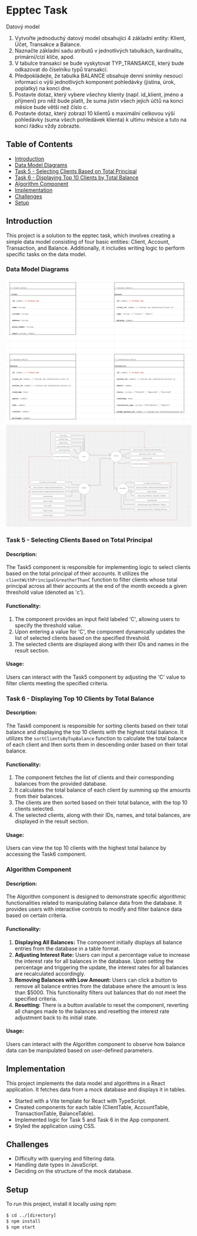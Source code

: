 # Epptec Task

Datový model
1. Vytvořte jednoduchý datový model obsahující 4 základní entity: Klient, Účet, Transakce a Balance.
2. Naznačte základní sadu atributů v jednotlivých tabulkách, kardinalitu, primární/cizí klíče, apod.
3. V tabulce transakcí se bude vyskytovat TYP_TRANSAKCE, který bude odkazovat do číselníku typů transakcí.
4. Předpokládejte, že tabulka BALANCE obsahuje denní snímky nesoucí informaci o výši jednotlivých komponent pohledávky (jistina, úrok, poplatky) na konci dne.
5. Postavte dotaz, který vybere všechny klienty (např. id_klient, jméno a příjmení) pro něž bude platit, že suma jistin všech jejich účtů na konci měsíce bude větší než číslo c.
6. Postavte dotaz, který zobrazí 10 klientů s maximální celkovou výší pohledávky (suma všech pohledávek klienta) k ultimu měsíce a tuto na konci řádku vždy zobrazte.

## Table of Contents
* [Introduction](#introduction)
* [Data Model Diagrams](#data-model-diagrams)
* [Task 5 - Selecting Clients Based on Total Principal](#task-5---selecting-clients-based-on-total-principal)
* [Task 6 - Displaying Top 10 Clients by Total Balance](#task-6---displaying-top-10-clients-by-total-balance)
* [Algorithm Component](#algorithm-component)
* [Implementation](#implementation)
* [Challenges](#challenges)
* [Setup](#setup)

## Introduction

This project is a solution to the epptec task, which involves creating a simple data model consisting of four basic entities: Client, Account, Transaction, and Balance. Additionally, it includes writing logic to perform specific tasks on the data model.


### Data Model Diagrams

![Data Model Entity Relationship Diagram](src/DataModel/dat_model_e.png)
![Data Model Table Structure](src/DataModel/data_model.png)


### Task 5 - Selecting Clients Based on Total Principal

#### Description:
The Task5 component is responsible for implementing logic to select clients based on the total principal of their accounts. It utilizes the `clientWithPrincipalGreatherThanC` function to filter clients whose total principal across all their accounts at the end of the month exceeds a given threshold value (denoted as 'c').

#### Functionality:
1. The component provides an input field labeled 'C', allowing users to specify the threshold value.
2. Upon entering a value for 'C', the component dynamically updates the list of selected clients based on the specified threshold.
3. The selected clients are displayed along with their IDs and names in the result section.

#### Usage:
Users can interact with the Task5 component by adjusting the 'C' value to filter clients meeting the specified criteria.

### Task 6 - Displaying Top 10 Clients by Total Balance

#### Description:
The Task6 component is responsible for sorting clients based on their total balance and displaying the top 10 clients with the highest total balance. It utilizes the `sortClientsByTopBalance` function to calculate the total balance of each client and then sorts them in descending order based on their total balance.

#### Functionality:
1. The component fetches the list of clients and their corresponding balances from the provided database.
2. It calculates the total balance of each client by summing up the amounts from their balances.
3. The clients are then sorted based on their total balance, with the top 10 clients selected.
4. The selected clients, along with their IDs, names, and total balances, are displayed in the result section.

#### Usage:
Users can view the top 10 clients with the highest total balance by accessing the Task6 component.

### Algorithm Component

#### Description:
The Algorithm component is designed to demonstrate specific algorithmic functionalities related to manipulating balance data from the database. It provides users with interactive controls to modify and filter balance data based on certain criteria.

#### Functionality:
1. **Displaying All Balances:** The component initially displays all balance entries from the database in a table format.
2. **Adjusting Interest Rate:** Users can input a percentage value to increase the interest rate for all balances in the database. Upon setting the percentage and triggering the update, the interest rates for all balances are recalculated accordingly.
3. **Removing Balances with Low Amount:** Users can click a button to remove all balance entries from the database where the amount is less than $5000. This functionality filters out balances that do not meet the specified criteria.
4. **Resetting:** There is a button available to reset the component, reverting all changes made to the balances and resetting the interest rate adjustment back to its initial state.

#### Usage:
Users can interact with the Algorithm component to observe how balance data can be manipulated based on user-defined parameters.

## Implementation

This project implements the data model and algorithms in a React application. It fetches data from a mock database and displays it in tables.

- Started with a Vite template for React with TypeScript.
- Created components for each table (ClientTable, AccountTable, TransactionTable, BalanceTable).
- Implemented logic for Task 5 and Task 6 in the App component.
- Styled the application using CSS.

## Challenges

- Difficulty with querying and filtering data.
- Handling date types in JavaScript.
- Deciding on the structure of the mock database.

## Setup
To run this project, install it locally using npm:
```
$ cd ../[directory]
$ npm install
$ npm start
```
